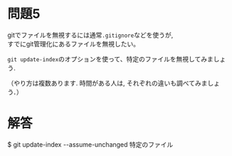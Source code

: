 # 問題5
gitでファイルを無視するには通常`.gitignore`などを使うが,  
すでにgit管理化にあるファイルを無視したい。


`git update-index`のオプションを使って、特定のファイルを無視してみましょう.

（やり方は複数あります. 時間がある人は, それぞれの違いも調べてみましょう．）

# 解答
$ git update-index --assume-unchanged 特定のファイル